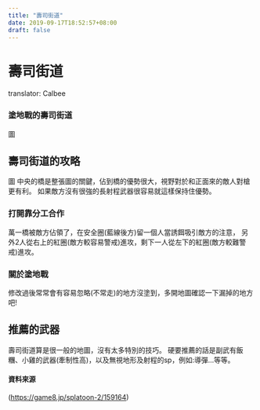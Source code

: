 ```yaml
---
title: "壽司街道"
date: 2019-09-17T18:52:57+08:00
draft: false
---
```


# 壽司街道
translator: Calbee

### 塗地戰的壽司街道
圖

## 壽司街道的攻略
圖
中央的橋是整張圖的關鍵，佔到橋的優勢很大，視野對於和正面來的敵人對槍更有利。
如果敵方沒有很強的長射程武器很容易就這樣保持住優勢。

### 打開靠分工合作
萬一橋被敵方佔領了，在安全圈(藍線後方)留一個人當誘餌吸引敵方的注意，
另外2人從右上的紅圈(敵方較容易警戒)進攻，剩下一人從左下的紅圈(敵方較難警戒)進攻。

### 關於塗地戰
修改過後常常會有容易忽略(不常走)的地方沒塗到，多開地圖確認一下漏掉的地方吧!

## 推薦的武器
壽司街道算是很一般的地圖，沒有太多特別的技巧。
硬要推薦的話是副武有飯糰、小雞的武器(牽制性高)，以及無視地形及射程的sp，例如:導彈...等等。

#### 資料來源
(https://game8.jp/splatoon-2/159164)
